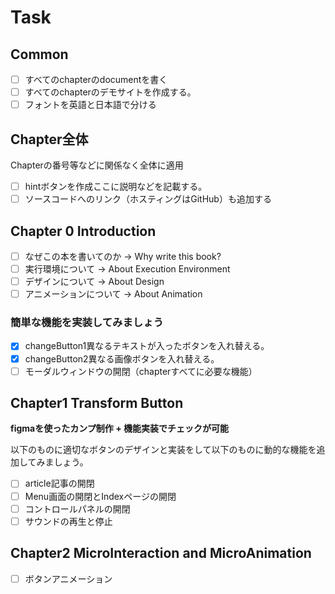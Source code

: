 # Task
## Common

- [ ] すべてのchapterのdocumentを書く
- [ ] すべてのchapterのデモサイトを作成する。
- [ ] フォントを英語と日本語で分ける

## Chapter全体

Chapterの番号等などに関係なく全体に適用

- [ ]  hintボタンを作成ここに説明などを記載する。
- [ ]  ソースコードへのリンク（ホスティングはGitHub）も追加する

## Chapter 0 Introduction
- [ ]  なぜこの本を書いてのか -> Why write this book?
- [ ]  実行環境について -> About Execution Environment
- [ ]  デザインについて -> About Design
- [ ]  アニメーションについて -> About Animation

### 簡単な機能を実装してみましょう
- [x] changeButton1異なるテキストが入ったボタンを入れ替える。
- [x] changeButton2異なる画像ボタンを入れ替える。
- [ ] モーダルウィンドウの開閉（chapterすべてに必要な機能）
## Chapter1 Transform Button

**figmaを使ったカンプ制作 + 機能実装でチェックが可能**

以下のものに適切なボタンのデザインと実装をして以下のものに動的な機能を追加してみましょう。

- [ ]  article記事の開閉
- [ ]  Menu画面の開閉とIndexページの開閉
- [ ]  コントロールパネルの開閉
- [ ]  サウンドの再生と停止

## Chapter2 MicroInteraction and MicroAnimation

- [ ] ボタンアニメーション